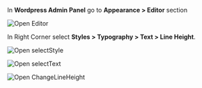 <!-- ## How to change global Line Height -->

In **Wordpress Admin Panel** go to **Appearance > Editor** section

![Open Editor](/img/tutorial/glh1OpenEditor.png)

In Right Corner select **Styles > Typography > Text > Line Height**. 

![Open selectStyle](/img/tutorial/glh2selectStyle.png)

![Open selectText](/img/tutorial/glh3selectText.png)

![Open ChangeLineHeight](/img/tutorial/glh4ChangeLineHeight.png)